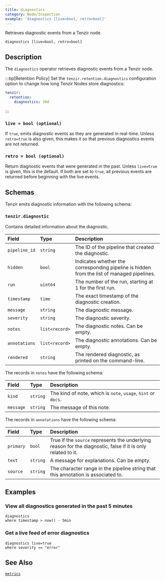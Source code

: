 ```yaml
---
title: diagnostics
category: Node/Inspection
example: 'diagnostics [live=bool, retro=bool]'
---
```



Retrieves diagnostic events from a Tenzir node.

```tql
diagnostics [live=bool, retro=bool]
```

## Description

The `diagnostics` operator retrieves diagnostic events from a Tenzir
node.

:::tip[Retention Policy]
Set the `tenzir.retention.diagnostics` configuration option to change how long
Tenzir Nodes store diagnostics:

```yaml
tenzir:
  retention:
    diagnostics: 30d
```

:::

### `live = bool (optional)`

If `true`, emits diagnostic events as they are generated in real-time. Unless
`retro=true` is also given, this makes it so that previous diagnostics events
are not returned.

### `retro = bool (optional)`

Return diagnostic events that were generated in the past. Unless `live=true` is
given, this is the default. If both are set to `true`, all previous events are
returned before beginning with the live events.

## Schemas

Tenzir emits diagnostic information with the following schema:

### `tenzir.diagnostic`

Contains detailed information about the diagnostic.

| Field         | Type           | Description                                                                                |
| :------------ | :------------- | :----------------------------------------------------------------------------------------- |
| `pipeline_id` | `string`       | The ID of the pipeline that created the diagnostic.                                        |
| `hidden`      | `bool`         | Indicates whether the corresponding pipeline is hidden from the list of managed pipelines. |
| `run`         | `uint64`       | The number of the run, starting at 1 for the first run.                                    |
| `timestamp`   | `time`         | The exact timestamp of the diagnostic creation.                                            |
| `message`     | `string`       | The diagnostic message.                                                                    |
| `severity`    | `string`       | The diagnostic severity.                                                                   |
| `notes`       | `list<record>` | The diagnostic notes. Can be empty.                                                        |
| `annotations` | `list<record>` | The diagnostic annotations. Can be empty.                                                  |
| `rendered`    | `string`       | The rendered diagnostic, as printed on the command-line.                                   |

The records in `notes` have the following schema:

| Field     | Type     | Description                                                   |
| :-------- | :------- | :------------------------------------------------------------ |
| `kind`    | `string` | The kind of note, which is `note`, `usage`, `hint` or `docs`. |
| `message` | `string` | The message of this note.                                     |

The records in `annotations` have the following schema:

| Field     | Type     | Description                                                                                                  |
| :-------- | :------- | :----------------------------------------------------------------------------------------------------------- |
| `primary` | `bool`   | True if the `source` represents the underlying reason for the diagnostic, false if it is only related to it. |
| `text`    | `string` | A message for explanations. Can be empty.                                                                    |
| `source`  | `string` | The character range in the pipeline string that this annotation is associated to.                            |

## Examples

### View all diagnostics generated in the past 5 minutes

```tql
diagnostics
where timestamp > now() - 5min
```

### Get a live feed of error diagnostics

```tql
diagnostics live=true
where severity == "error"
```

## See Also

[`metrics`](/reference/operators/metrics)
